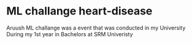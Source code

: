 # ML challange heart-disease
Aruush ML challange was a event that was conducted in my University During my 1st year in Bachelors at SRM Univeristy
